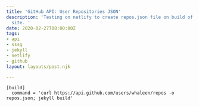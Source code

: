 ```yaml
---
title: 'GitHub API: User Repositories JSON'
description: 'Testing on netlify to create repos.json file on build of any static
  site. '
date: 2020-02-27T08:00:00Z
tags:
- api
- sssg
- jekyll
- netlify
- github
layout: layouts/post.njk

---
```

    [build]
      command = 'curl https://api.github.com/users/whaleen/repos -o repos.json; jekyll build'
      
      
      
      